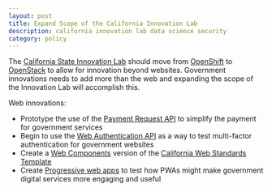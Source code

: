 ```yaml
---
layout: post
title: Expand Scope of the California Innovation Lab
description: california innovation lab data science security
category: policy
---
```


The [California State Innovation Lab](http://innovate.ca.gov/) should move from [OpenShift](https://innovate.ca.gov/FAQs/) to [OpenStack](https://www.redhat.com/en/technologies/linux-platforms/openstack-platform) to allow for innovation beyond websites. Government innovations needs to add more than the web and expanding the scope of the Innovation Lab will accomplish this.

Web innovations:

- Prototype the use of the [Payment Request API](https://developer.mozilla.org/en-US/docs/Web/API/Payment_Request_API) to simplify the payment for government services
- Begin to use the [Web Authentication API](https://developer.mozilla.org/en-US/docs/Web/API/Web_Authentication_API) as a way to test multi-factor authentication for government websites
- Create a [Web Components](https://developer.mozilla.org/en-US/docs/Web/Web_components) version of the [California Web Standards Template](https://webstandards.ca.gov/web-standards/)
- Create [Progressive web apps](https://developer.mozilla.org/en-US/Apps/Progressive) to test how PWAs might make government digital services more engaging and useful
